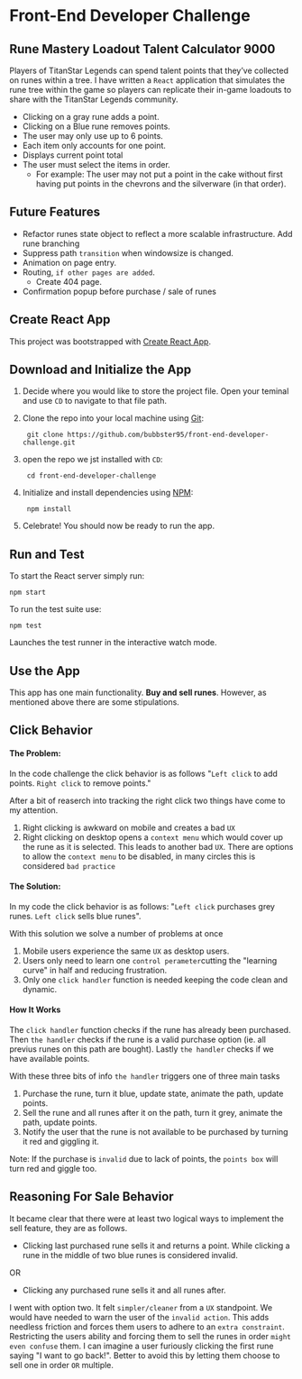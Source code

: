 # Front-End Developer Challenge

## Rune Mastery Loadout Talent Calculator 9000
Players of TitanStar Legends can spend talent points that they’ve collected on runes within a tree. I have written a `React` application that simulates the rune tree within the game so players can replicate their in-game loadouts to share with the TitanStar Legends community.

- Clicking on a gray rune adds a point.
- Clicking on a Blue rune removes points.
- The user may only use up to 6 points.
- Each item only accounts for one point.
- Displays current point total
- The user must select the items in order.
    - For example: The user may not put a point in the cake without first having put points in the chevrons and the silverware (in that order).

## Future Features
* Refactor runes state object to reflect a more scalable infrastructure. Add rune branching
* Suppress path `transition` when windowsize is changed.
* Animation on page entry.
* Routing, `if other pages are added`.
    * Create 404 page.
* Confirmation popup before purchase / sale of runes

## Create React App

This project was bootstrapped with [Create React App](https://github.com/facebook/create-react-app).

## Download and Initialize the App

1) Decide where you would like to store the project file. Open your teminal and use `CD` to navigate to that file path.

2) Clone the repo into your local machine using [Git](https://git-scm.com/downloads):

        git clone https://github.com/bubbster95/front-end-developer-challenge.git

3) open the repo we jst installed with `CD`:

        cd front-end-developer-challenge

4) Initialize and install dependencies using [NPM](https://nodejs.org/en/download):

        npm install

5) Celebrate! You should now be ready to run the app.

## Run and Test

To start the React server simply run:
        
    npm start

To run the test suite use: 

    npm test

Launches the test runner in the interactive watch mode.

## Use the App

This app has one main functionality. <b>Buy and sell runes</b>. However, as mentioned above there are some stipulations. 

## Click Behavior

#### The Problem:
In the code challenge the click behavior is as follows "`Left click` to add points. `Right click` to remove points."

After a bit of reaserch into tracking the right click two things have come to my attention.

1) Right clicking is awkward on mobile and creates a bad `UX`
2) Right clicking on desktop opens a `context menu` which would cover up the rune as it is selected. This leads to another bad `UX`. There are options to allow the `context menu` to be disabled, in many circles this is considered `bad practice`

#### The Solution:
In my code the click behavior is as follows: "`Left click` purchases grey runes. `Left click` sells blue runes".

With this solution we solve a number of problems at once

1) Mobile users experience the same `UX` as desktop users.
2) Users only need to learn one `control perameter`cutting the "learning curve" in half and reducing frustration.
3) Only one `click handler` function is needed keeping the code clean and dynamic.

#### How It Works

The `click handler` function checks if the rune has already been purchased. Then `the handler` checks if the rune is a valid purchase option (ie. all previus runes on this path are bought). Lastly `the handler` checks if we have available points. 

With these three bits of info `the handler` triggers one of three main tasks

1) Purchase the rune, turn it blue, update state, animate the path, update points.
2) Sell the rune and all runes after it on the path, turn it grey, animate the path, update points.
3) Notify the user that the rune is not available to be purchased by turning it red and giggling it. 

Note: If the purchase is `invalid` due to lack of points, the `points box` will turn red and giggle too.


## Reasoning For Sale Behavior

It became clear that there were at least two logical ways to implement the sell feature, they are as follows.

* Clicking last purchased rune sells it and returns a point. While clicking a rune in the middle of two blue runes is considered invalid.

OR

* Clicking any purchased rune sells it and all runes after. 

I went with option two. It felt `simpler/cleaner` from a `UX` standpoint. We would have needed to warn the user of the `invalid action`. This adds needless friction and forces them users to adhere to an `extra constraint`. Restricting the users ability and forcing them to sell the runes in order `might even confuse` them. I can imagine a user furiously clicking the first rune saying "I want to go back!". Better to avoid this by letting them choose to sell one in order `OR` multiple.
